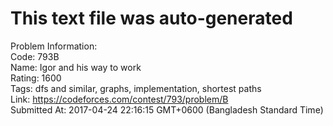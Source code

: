 # This text file was auto-generated  
  
Problem Information:  
Code: 793B  
Name: Igor and his way to work  
Rating: 1600  
Tags: dfs and similar, graphs, implementation, shortest paths  
Link: https://codeforces.com/contest/793/problem/B  
Submitted At: 2017-04-24 22:16:15 GMT+0600 (Bangladesh Standard Time)  
